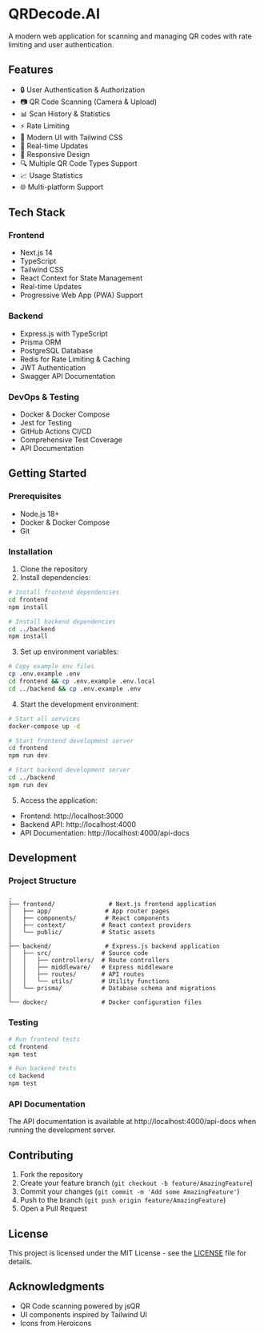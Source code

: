 # QRDecode.AI

A modern web application for scanning and managing QR codes with rate limiting and user authentication.

## Features

- 🔒 User Authentication & Authorization
- 📷 QR Code Scanning (Camera & Upload)
- 📊 Scan History & Statistics
- ⚡ Rate Limiting
- 🎨 Modern UI with Tailwind CSS
- 🔄 Real-time Updates
- 📱 Responsive Design
- 🔍 Multiple QR Code Types Support
- 📈 Usage Statistics
- 🌐 Multi-platform Support

## Tech Stack

### Frontend
- Next.js 14
- TypeScript
- Tailwind CSS
- React Context for State Management
- Real-time Updates
- Progressive Web App (PWA) Support

### Backend
- Express.js with TypeScript
- Prisma ORM
- PostgreSQL Database
- Redis for Rate Limiting & Caching
- JWT Authentication
- Swagger API Documentation

### DevOps & Testing
- Docker & Docker Compose
- Jest for Testing
- GitHub Actions CI/CD
- Comprehensive Test Coverage
- API Documentation

## Getting Started

### Prerequisites
- Node.js 18+
- Docker & Docker Compose
- Git

### Installation

1. Clone the repository
2. Install dependencies:
```bash
# Install frontend dependencies
cd frontend
npm install

# Install backend dependencies
cd ../backend
npm install
```

3. Set up environment variables:
```bash
# Copy example env files
cp .env.example .env
cd frontend && cp .env.example .env.local
cd ../backend && cp .env.example .env
```

4. Start the development environment:
```bash
# Start all services
docker-compose up -d

# Start frontend development server
cd frontend
npm run dev

# Start backend development server
cd ../backend
npm run dev
```

5. Access the application:
- Frontend: http://localhost:3000
- Backend API: http://localhost:4000
- API Documentation: http://localhost:4000/api-docs

## Development

### Project Structure
```
.
├── frontend/               # Next.js frontend application
│   ├── app/               # App router pages
│   ├── components/        # React components
│   ├── context/          # React context providers
│   └── public/           # Static assets
│
├── backend/               # Express.js backend application
│   ├── src/              # Source code
│   │   ├── controllers/  # Route controllers
│   │   ├── middleware/   # Express middleware
│   │   ├── routes/       # API routes
│   │   └── utils/        # Utility functions
│   └── prisma/           # Database schema and migrations
│
└── docker/               # Docker configuration files
```

### Testing
```bash
# Run frontend tests
cd frontend
npm test

# Run backend tests
cd backend
npm test
```

### API Documentation
The API documentation is available at http://localhost:4000/api-docs when running the development server.

## Contributing

1. Fork the repository
2. Create your feature branch (`git checkout -b feature/AmazingFeature`)
3. Commit your changes (`git commit -m 'Add some AmazingFeature'`)
4. Push to the branch (`git push origin feature/AmazingFeature`)
5. Open a Pull Request

## License

This project is licensed under the MIT License - see the [LICENSE](LICENSE) file for details.

## Acknowledgments

- QR Code scanning powered by jsQR
- UI components inspired by Tailwind UI
- Icons from Heroicons
